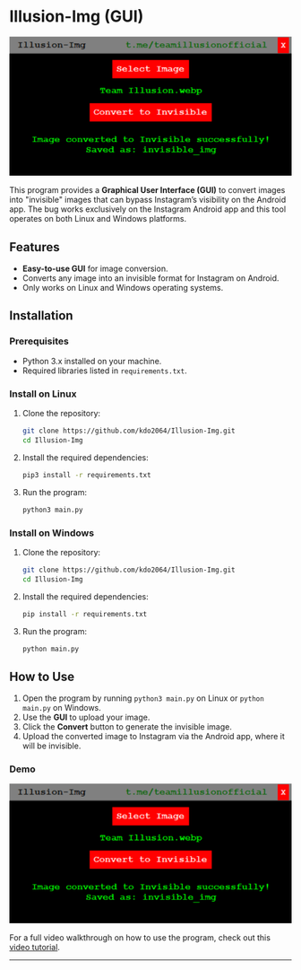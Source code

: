 # Illusion-Img (GUI)
<img src="https://github.com/kdo2064/Illusion-Img/blob/main/Assest/program.png?raw=true">

This program provides a **Graphical User Interface (GUI)** to convert images into "invisible" images that can bypass Instagram’s visibility on the Android app. The bug works exclusively on the Instagram Android app and this tool operates on both Linux and Windows platforms.

## Features
- **Easy-to-use GUI** for image conversion.
- Converts any image into an invisible format for Instagram on Android.
- Only works on Linux and Windows operating systems.

## Installation

### Prerequisites
- Python 3.x installed on your machine.
- Required libraries listed in `requirements.txt`.

### Install on Linux
1. Clone the repository:
   ```bash
   git clone https://github.com/kdo2064/Illusion-Img.git
   cd Illusion-Img
   ```

2. Install the required dependencies:
   ```bash
   pip3 install -r requirements.txt
   ```

3. Run the program:
   ```bash
   python3 main.py
   ```

### Install on Windows
1. Clone the repository:
   ```bash
   git clone https://github.com/kdo2064/Illusion-Img.git
   cd Illusion-Img
   ```

2. Install the required dependencies:
   ```bash
   pip install -r requirements.txt
   ```

3. Run the program:
   ```bash
   python main.py
   ```

## How to Use

1. Open the program by running `python3 main.py` on Linux or `python main.py` on Windows.
2. Use the **GUI** to upload your image.
3. Click the **Convert** button to generate the invisible image.
4. Upload the converted image to Instagram via the Android app, where it will be invisible.

### Demo

[![Demo](https://github.com/kdo2064/Illusion-Img/blob/main/Assest/program.png?raw=true)](https://github.com/kdo2064/Illusion-Img)

For a full video walkthrough on how to use the program, check out this [video tutorial](https://github.com/kdo2064/Illusion-Img).

---
